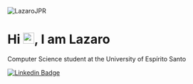 <p align="left"><img src="https://komarev.com/ghpvc/?username=LazaroJPR" alt="LazaroJPR" /></p>


<h1 align = "justify"> Hi <img src="https://media.giphy.com/media/hvRJCLFzcasrR4ia7z/giphy.gif" width="25px">, I am Lazaro</h1>
<p align = "justify">Computer Science student at the University of Espírito Santo</p>



[![Linkedin Badge](https://img.shields.io/badge/-Lazaro-blue?style=flat-square&logo=Linkedin&logoColor=white&link=https://www.linkedin.com/in/l%C3%A1zaro-jos%C3%A9-pedrosa-dos-reis-aa8232197/)](https://www.linkedin.com/in/l%C3%A1zaro-jos%C3%A9-pedrosa-dos-reis-aa8232197/)
